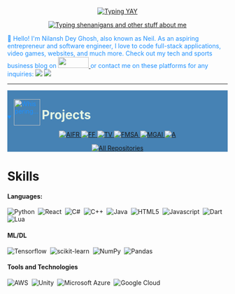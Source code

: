 <br>

<p align="center">
    <a href="https://github.com/ndg24"><img src="https://readme-typing-svg.demolab.com/?font=Fira+Code&pause=1000&color=1E90FF&center=true&size=50&vCenter=true&repeat=false&width=510&lines=Nilansh+Dey+Ghosh" alt="Typing YAY" /></a>
</p>
<p align="center">
    <a href="https://github.com/ndg24"><img src="https://readme-typing-svg.demolab.com?font=Fira+Code&pause=1000&color=1E90FF&center=true&vCenter=true&width=435&lines=full-stack+developer;accomplished+entrepreneur;civic-tech-advocate;master+of+bytes+and+beats;empowering+community+catalyst;tech+guru,+not+siri;him;sports+and+pixels,+not+pizza" alt="Typing shenanigans and other stuff about me" /></a>
</p>

<p style="color: #1E90FF">
    👋 Hello! I'm Nilansh Dey Ghosh, also known as Neil. As an aspiring entrepreneur and software engineer, I love to code full-stack applications, video games, websites, and much more. Check out my tech and sports business blog on <a href="https://medium.com/@Nilansh"><img src="https://img.shields.io/badge/Medium-12100E?style=for-the-badge&logo=small&logoColor=white" width="70" height="25"/> </a>
    or contact me on these platforms for any inquiries: 
    <a href="mailto:nilansh.d.ghosh@gmail.com"><img src="https://img.shields.io/badge/Gmail-D14836?style=for-the-badge&logo=gmail&logoColor=white&logo=small" /></a>
    <a href="https://www.linkedin.com/in/nilansh-ghosh/"><img src="https://img.shields.io/badge/LinkedIn-0077B5?style=for-the-badge&logo=linkedin&logoColor=white"/></a>
</p>

<hr>

<details open style="background-color: #4682B4; color: #1E90FF;">
    <summary>
        <img alt="Whispering..." src="https://media.giphy.com/media/cOR2fPCZgErzi6COcG/giphy.gif" width="60" height="60" style="display: inline-block; vertical-align: -1em">
        <h1 style="display: inline-block; color: #e5f4e3; border-bottom: none">Projects</h1>
    </summary>
    <div align="center">
        <a href="https://github.com/ndg24/AI-Fencing-Recommender">
            <img src="https://denvercoder1-github-readme-stats.vercel.app/api/pin/?username=ndg24&repo=AI-Fencing-Recommender&theme=prussian" alt="AIFR">
        </a>
        <a href="https://github.com/ndg24/forward-front-website">
            <img src="https://denvercoder1-github-readme-stats.vercel.app/api/pin/?username=ndg24&repo=forward-front-website&theme=prussian" alt="FF">
        </a>
        <a href="https://github.com/ndg24/Therapy-Verse">
            <img src="https://denvercoder1-github-readme-stats.vercel.app/api/pin/?username=ndg24&repo=Therapy-Verse&theme=prussian" alt="TV">
        </a>
        <a href="https://github.com/ndg24/fetalMonitoringSystemsAndroid">
            <img src="https://denvercoder1-github-readme-stats.vercel.app/api/pin/?username=ndg24&repo=fetalMonitoringSystemsAndroid&theme=prussian" alt="FMSA">
        </a>
        <a href="https://github.com/ndg24/math-genius-ai">
            <img src="https://denvercoder1-github-readme-stats.vercel.app/api/pin/?username=ndg24&repo=math-genius-ai&theme=prussian" alt="MGAI">
        </a>
        <a href="https://github.com/ndg24/attentra">
            <img src="https://denvercoder1-github-readme-stats.vercel.app/api/pin/?username=ndg24&repo=attentra&theme=prussian" alt="A">
        </a>
    </div>
    <p align="center">
        <a href="https://github.com/ndg24?tab=repositories"><img alt="All Repositories" title="All Repositories" src="https://img.shields.io/badge/-More%20Repos-2962FF?style=for-the-badge&logo=koding&logoColor=blue"/></a>
    </p>
</details>


# Skills

#### Languages:

![Python](https://img.shields.io/badge/Python-3776AB?style=for-the-badge&logo=python&logoColor=white)&nbsp;
![React](https://img.shields.io/badge/React-20232A?style=for-the-badge&logo=react&logoColor=61DAFB)&nbsp;
![C#](https://img.shields.io/badge/C%23-239120?style=for-the-badge&logo=c-sharp&logoColor=white)&nbsp;
![C++](https://img.shields.io/badge/C%2B%2B-00599C?style=for-the-badge&logo=c%2B%2B&logoColor=white)&nbsp;
![Java](https://img.shields.io/badge/Java-ED8B00?style=for-the-badge&logo=openjdk&logoColor=white)&nbsp;
![HTML5](https://img.shields.io/badge/HTML5-E34F26?style=for-the-badge&logo=html5&logoColor=white)&nbsp;
![Javascript](https://img.shields.io/badge/JavaScript-F7DF1E?style=for-the-badge&logo=javascript&logoColor=black)&nbsp;
![Dart](https://img.shields.io/badge/Dart-0175C2?style=for-the-badge&logo=dart&logoColor=white)&nbsp;
![Lua](https://img.shields.io/badge/Lua-2C2D72?style=for-the-badge&logo=lua&logoColor=white)&nbsp;


#### ML/DL

![Tensorflow](https://img.shields.io/badge/TensorFlow-FF6F00?style=for-the-badge&logo=tensorflow&logoColor=white)&nbsp;
![scikit-learn](https://img.shields.io/badge/scikit--learn-%23F7931E.svg?style=for-the-badge&logo=scikit-learn&logoColor=white)&nbsp;
![NumPy](https://img.shields.io/badge/numpy-%23013243.svg?style=for-the-badge&logo=numpy&logoColor=white)&nbsp;
![Pandas](https://img.shields.io/badge/pandas-%23150458.svg?style=for-the-badge&logo=pandas&logoColor=white)&nbsp;

#### Tools and Technologies

![AWS](https://img.shields.io/badge/Amazon_AWS-232F3E?style=flat&logo=amazon-aws&logoColor=white)&nbsp;
![Unity](https://img.shields.io/badge/Unity-100000?style=for-the-badge&logo=unity&logoColor=white)&nbsp;
![Microsoft Azure](https://img.shields.io/badge/Microsoft_Azure-0089D6?style=for-the-badge&logo=microsoft-azure&logoColor=white)&nbsp;
![Google Cloud](https://img.shields.io/badge/Google_Cloud-4285F4?style=flat&logo=google-cloud&logoColor=white)&nbsp;

<p style="color: #1E90FF;" align
